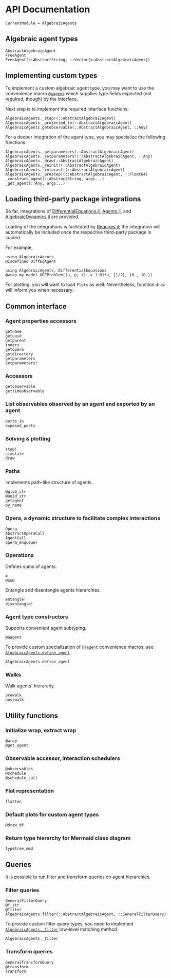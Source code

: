 # API Documentation

```@meta
CurrentModule = AlgebraicAgents
```

## Algebraic agent types

```@docs
AbstractAlgebraicAgent
FreeAgent
FreeAgent(::AbstractString, ::Vector{<:AbstractAlgebraicAgent})
```

## Implementing custom types

To implement a custom algebraic agent type, you may want to use the convenience macro [`@aagent`](@ref) which supplies type fields expected (not required, though) by the interface.

Next step is to implement the required interface functions:

```@docs
AlgebraicAgents._step!(::AbstractAlgebraicAgent)
AlgebraicAgents._projected_to(::AbstractAlgebraicAgent)
AlgebraicAgents.getobservable(::AbstractAlgebraicAgent, ::Any)
```

For a deeper integration of the agent type, you may specialize the following functions:

```@docs
AlgebraicAgents._getparameters(::AbstractAlgebraicAgent)
AlgebraicAgents._setparameters!(::AbstractAlgebraicAgent, ::Any)
AlgebraicAgents._draw(::AbstractAlgebraicAgent)
AlgebraicAgents._reinit!(::AbstractAlgebraicAgent)
AlgebraicAgents._interact!(::AbstractAlgebraicAgent)
AlgebraicAgents._prestep!(::AbstractAlgebraicAgent, ::Float64)
_construct_agent(::AbstractString, args...)
_get_agent(::Any, args...)
```

## Loading third-party package integrations

So far, integrations of [DifferentialEquations.jl](https://github.com/SciML/DifferentialEquations.jl), [Agents.jl](https://github.com/JuliaDynamics/Agents.jl), and [AlgebraicDynamics.jl](https://github.com/AlgebraicJulia/AlgebraicDynamics.jl) are provided.

Loading of the integrations is facilitated by [Requires.jl](https://github.com/JuliaPackaging/Requires.jl); the integration will automatically be included once the respective third-party package is loaded.

For example,

```@example 0
using AlgebraicAgents
@isdefined DiffEqAgent
```

```@example 1
using AlgebraicAgents, DifferentialEquations
@wrap my_model ODEProblem((u, p, t) -> 1.01*u, [1/2], (0., 10.))
```

For plotting, you will want to load `Plots` as well. Nevertheless, function `draw` will inform you when necessary.

## Common interface

### Agent properties accessors

```@docs
getname
getuuid
getparent
inners
getopera
getdirectory
getparameters
setparameters!
```
### Accessors

```@docs
getobservable
gettimeobservable
```

### List observables observed by an agent and exported by an agent
```@docs
ports_in
exposed_ports
```

### Solving & plotting

```@docs
step!
simulate
draw
```

### Paths

Implements path-like structure of agents.

```@docs
@glob_str
@uuid_str
getagent
by_name
```

### Opera, a dynamic structure to facilitate complex interactions

```@docs
Opera
AbstractOperaCall
AgentCall
opera_enqueue!
```

### Operations

Defines sums of agents.

```@docs
⊕
@sum
```

Entangle and disentangle agents hierarchies.

```@docs
entangle!
disentangle!
```

### Agent type constructors

Supports convenient agent subtyping.

```@docs
@aagent
```

To provide custom specialization of [`@aagent`](@ref) convenience macros, see [`AlgebraicAgents.define_agent`](@ref).

```@docs
AlgebraicAgents.define_agent
```

### Walks

Walk agents' hierarchy.

```@docs
prewalk
postwalk
```

## Utility functions

### Initialize wrap, extract wrap

```@docs
@wrap
@get_agent
```

### Observable accessor, interaction schedulers

```@docs
@observables
@schedule
@schedule_call
```

### Flat representation

```@docs
flatten
```

### Default plots for custom agent types

```@docs
@draw_df
```

### Return type hierarchy for Mermaid class diagram

```@docs
typetree_mmd
```

## Queries

It is possible to run filter and transform queries on agent hierarchies.

### Filter queries

```@docs
GeneralFilterQuery
@f_str
@filter
AlgebraicAgents.filter(::AbstractAlgebraicAgent, ::GeneralFilterQuery)
```

To provide custom filter query types, you need to implement [`AlgebraicAgents._filter`](@ref) low-level matching method.

```@docs
AlgebraicAgents._filter
```

### Transform queries

```@docs
GeneralTransformQuery
@transform
transform
```